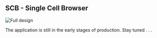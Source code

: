 ## SCB - Single Cell Browser

![Full design](https://user-images.githubusercontent.com/8558042/74183769-35409e80-4c0b-11ea-90f1-052c526dddba.JPG)

The application is still in the early stages of production. Stay tuned . . .
